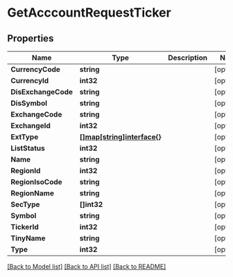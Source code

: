 # GetAcccountRequestTicker

## Properties

Name | Type | Description | Notes
------------ | ------------- | ------------- | -------------
**CurrencyCode** | **string** |  | [optional] 
**CurrencyId** | **int32** |  | [optional] 
**DisExchangeCode** | **string** |  | [optional] 
**DisSymbol** | **string** |  | [optional] 
**ExchangeCode** | **string** |  | [optional] 
**ExchangeId** | **int32** |  | [optional] 
**ExtType** | [**[]map[string]interface{}**](map[string]interface{}.md) |  | [optional] 
**ListStatus** | **int32** |  | [optional] 
**Name** | **string** |  | [optional] 
**RegionId** | **int32** |  | [optional] 
**RegionIsoCode** | **string** |  | [optional] 
**RegionName** | **string** |  | [optional] 
**SecType** | **[]int32** |  | [optional] 
**Symbol** | **string** |  | [optional] 
**TickerId** | **int32** |  | [optional] 
**TinyName** | **string** |  | [optional] 
**Type** | **int32** |  | [optional] 

[[Back to Model list]](../README.md#documentation-for-models) [[Back to API list]](../README.md#documentation-for-api-endpoints) [[Back to README]](../README.md)


